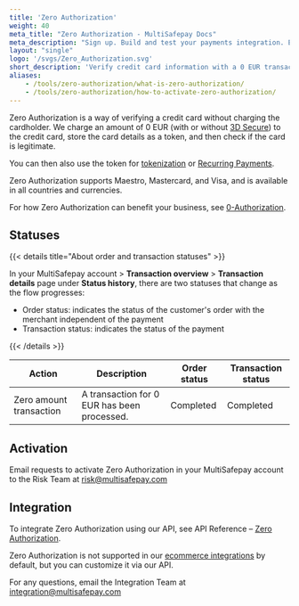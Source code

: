 ```yaml
---
title: 'Zero Authorization'
weight: 40
meta_title: "Zero Authorization - MultiSafepay Docs"
meta_description: "Sign up. Build and test your payments integration. Explore our products and services. Use our API Reference, SDKs, and wrappers. Get support."
layout: "single"
logo: '/svgs/Zero_Authorization.svg'
short_description: 'Verify credit card information with a 0 EUR transaction.'
aliases:
    - /tools/zero-authorization/what-is-zero-authorization/
    - /tools/zero-authorization/how-to-activate-zero-authorization/
---
```


Zero Authorization is a way of verifying a credit card without charging the cardholder. We charge an amount of 0 EUR (with or without [3D Secure](/payment-methods/credit-and-debit-cards/user-guide/glossary/#3d-secure)) to the credit card, store the card details as a token, and then check if the card is legitimate. 

You can then also use the token for [tokenization](/tools/tokenization/) or [Recurring Payments](/tools/recurring-payments).

Zero Authorization supports Maestro, Mastercard, and Visa, and is available in all countries and currencies.

For how Zero Authorization can benefit your business, see [0-Authorization](https://www.multisafepay.com/blog/manage-your-subscriptions).

## Statuses

{{< details title="About order and transaction statuses" >}}

In your MultiSafepay account > **Transaction overview** > **Transaction details** page under **Status history**, there are two statuses that change as the flow progresses: 

- Order status: indicates the status of the customer's order with the merchant independent of the payment
- Transaction status: indicates the status of the payment

{{< /details >}}

| Action | Description | Order status | Transaction status |
|---|---|---|---|
|  Zero amount transaction | A transaction for 0 EUR has been processed. | Completed   | Completed  |

## Activation
Email requests to activate Zero Authorization in your MultiSafepay account to the Risk Team at <risk@multisafepay.com>

## Integration
To integrate Zero Authorization using our API, see API Reference – [Zero Authorization](/api/#zero-authorization).

Zero Authorization is not supported in our [ecommerce integrations](/integrations/ecommerce-integrations) by default, but you can customize it via our API.

For any questions, email the Integration Team at <integration@multisafepay.com>